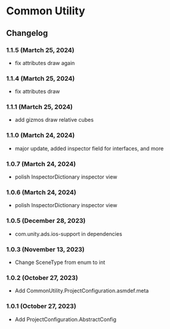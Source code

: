 # Common Utility

## Changelog

### 1.1.5 (Martch 25, 2024)
+ fix attributes draw again

### 1.1.4 (Martch 25, 2024)
+ fix attributes draw

### 1.1.1 (Martch 25, 2024)
+ add gizmos draw relative cubes

### 1.1.0 (Martch 24, 2024)
+ major update, added inspector field for interfaces, and more

### 1.0.7 (Martch 24, 2024)
+ polish InspectorDictionary inspector view

### 1.0.6 (Martch 24, 2024)
+ polish InspectorDictionary inspector view

### 1.0.5 (December 28, 2023)
+ com.unity.ads.ios-support in dependencies

### 1.0.3 (November 13, 2023)
+ Change SceneType from enum to int

### 1.0.2 (October 27, 2023)
+ Add CommonUtility.ProjectConfiguration.asmdef.meta

### 1.0.1 (October 27, 2023)
+ Add ProjectConfiguration.AbstractConfig